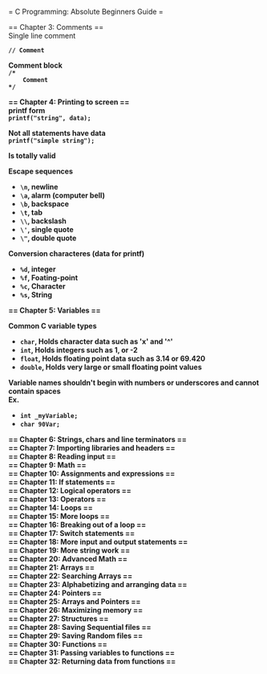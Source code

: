 = C Programming: Absolute Beginners Guide =

== Chapter 3: Comments == <br>
Single line comment <b>

`// Comment` <br>

Comment block  <br>
`/*` <br>
`    Comment` <br>
`*/` <br>

== Chapter 4: Printing to screen == <br>
printf form <br>
`printf("string", data);` <br>

Not all statements have data <br>
`printf("simple string");` <br>

Is totally valid <br>

Escape sequences <br>
* `\n`, newline
* `\a`, alarm (computer bell)
* `\b`, backspace
* `\t`, tab
* `\\`, backslash
* `\'`, single quote
* `\"`, double quote

Conversion characteres (data for printf) <br>
* `%d`, integer
* `%f`, Foating-point
* `%c`, Character
* `%s`, String

== Chapter 5: Variables == 


Common C variable types <br>
* `char`, Holds character data such as 'x' and '^'
* `int`, Holds integers such as 1, or -2
* `float`, Holds floating point data such as 3.14 or 69.420
* `double`, Holds very large or small floating point values

Variable names shouldn't begin with numbers or underscores and cannot contain spaces <br>
Ex. <br>
* `int _myVariable;`
* `char 90Var;`

== Chapter 6: Strings, chars and line terminators == <br>
== Chapter 7: Importing libraries and headers == <br>
== Chapter 8: Reading input == <br>
== Chapter 9: Math == <br>
== Chapter 10: Assignments and expressions == <br>
== Chapter 11: If statements == <br>
== Chapter 12: Logical operators == <br>
== Chapter 13: Operators == <br>
== Chapter 14: Loops == <br>
== Chapter 15: More loops == <br>
== Chapter 16: Breaking out of a loop == <br>
== Chapter 17: Switch statements == <br>
== Chapter 18: More input and output statements == <br>
== Chapter 19: More string work == <br>
== Chapter 20: Advanced Math == <br>
== Chapter 21: Arrays == <br>
== Chapter 22: Searching Arrays == <br>
== Chapter 23: Alphabetizing and arranging data == <br>
== Chapter 24: Pointers == <br>
== Chapter 25: Arrays and Pointers == <br>
== Chapter 26: Maximizing memory == <br>
== Chapter 27: Structures == <br>
== Chapter 28: Saving Sequential files == <br>
== Chapter 29: Saving Random files == <br>
== Chapter 30: Functions == <br>
== Chapter 31: Passing variables to functions == <br>
== Chapter 32: Returning data from functions == <br>
